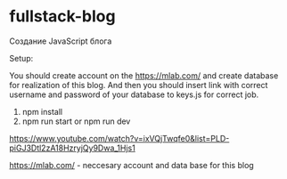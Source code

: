 # fullstack-blog
Создание JavaScript блога

Setup:

You should create account on the https://mlab.com/ and create database for realization of this blog.
And then you should insert link with correct username and password of your database to keys.js for correct job.

1) npm install
2) npm run start or npm run dev

https://www.youtube.com/watch?v=ixVQjTwqfe0&list=PLD-piGJ3Dtl2zA18HzryjQy9Dwa_1Hjs1

https://mlab.com/ - neccesary account and data base for this blog
